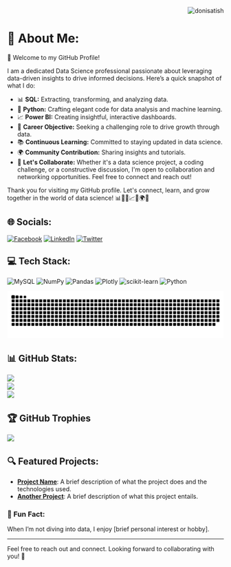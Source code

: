<p align="right"> 
  <img src="https://komarev.com/ghpvc/?username=donisatish&label=Profile%20views&color=0e75b6&style=flat" alt="donisatish" /> 
</p>

# 💫 About Me:
👋 Welcome to my GitHub Profile!

I am a dedicated Data Science professional passionate about leveraging data-driven insights to drive informed decisions. Here’s a quick snapshot of what I do:

- 📊 **SQL:** Extracting, transforming, and analyzing data.
- 🐍 **Python:** Crafting elegant code for data analysis and machine learning.
- 📈 **Power BI:** Creating insightful, interactive dashboards.
- 🚀 **Career Objective:** Seeking a challenging role to drive growth through data.
- 📚 **Continuous Learning:** Committed to staying updated in data science.
- 🌍 **Community Contribution:** Sharing insights and tutorials.
- 🌟 **Let's Collaborate:** Whether it's a data science project, a coding challenge, or a constructive discussion, I'm open to collaboration and networking opportunities. Feel free to connect and reach out!

Thank you for visiting my GitHub profile. Let's connect, learn, and grow together in the world of data science! 📊🐍🤖📈🚀🌍🌟

## 🌐 Socials:
[![Facebook](https://img.shields.io/badge/Facebook-%231877F2.svg?logo=Facebook&logoColor=white)](https://www.facebook.com/Doni.A.Satish/)
[![LinkedIn](https://img.shields.io/badge/LinkedIn-%230077B5.svg?logo=linkedin&logoColor=white)](https://www.linkedin.com/in/donis12/)
[![Twitter](https://img.shields.io/badge/Twitter-%231DA1F2.svg?logo=Twitter&logoColor=white)](https://twitter.com/iDoNi_SaTiSh)

## 💻 Tech Stack:
![MySQL](https://img.shields.io/badge/mysql-%2300f.svg?style=for-the-badge&logo=mysql&logoColor=white) 
![NumPy](https://img.shields.io/badge/numpy-%23013243.svg?style=for-the-badge&logo=numpy&logoColor=white) 
![Pandas](https://img.shields.io/badge/pandas-%23150458.svg?style=for-the-badge&logo=pandas&logoColor=white) 
![Plotly](https://img.shields.io/badge/Plotly-%233F4F75.svg?style=for-the-badge&logo=plotly&logoColor=white) 
![scikit-learn](https://img.shields.io/badge/scikit--learn-%23F7931E.svg?style=for-the-badge&logo=scikit-learn&logoColor=white) 
![Python](https://img.shields.io/badge/python-3670A0?style=for-the-badge&logo=python&logoColor=ffdd54)


<img src="https://raw.githubusercontent.com/jayantverma2809/jayantverma2809/output/snake.svg" alt="Snake animation" />

###
## 📊 GitHub Stats:
![](https://github-readme-stats.vercel.app/api?username=donisatish&theme=algolia&hide_border=false&include_all_commits=false&count_private=false)<br/>
![](https://github-readme-streak-stats.herokuapp.com/?user=donisatish&theme=algolia&hide_border=false)<br/>
![](https://github-readme-stats.vercel.app/api/top-langs/?username=donisatish&theme=algolia&hide_border=false&include_all_commits=false&count_private=false&layout=compact)

## 🏆 GitHub Trophies
![](https://github-profile-trophy.vercel.app/?username=donisatish&theme=algolia&no-frame=false&no-bg=true&margin-w=4)

## 🔍 Featured Projects:
- [**Project Name**](link-to-project): A brief description of what the project does and the technologies used.
- [**Another Project**](link-to-another-project): A brief description of what this project entails.

### 🎨 Fun Fact:
When I’m not diving into data, I enjoy [brief personal interest or hobby]. 

---

Feel free to reach out and connect. Looking forward to collaborating with you! 🚀
